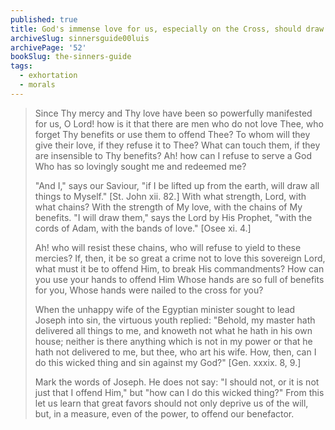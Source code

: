 ```yaml
---
published: true
title: God's immense love for us, especially on the Cross, should draw us away from sin
archiveSlug: sinnersguide00luis
archivePage: '52'
bookSlug: the-sinners-guide
tags:
  - exhortation
  - morals
---
```


> Since Thy mercy and Thy love have been so powerfully manifested for us, O Lord! how is it that there are men who do not love Thee, who forget Thy benefits or use them to offend Thee? To whom will they give their love, if they refuse it to Thee? What can touch them, if they are insensible to Thy benefits? Ah! how can I refuse to serve a God Who has so lovingly sought me and redeemed me?
>
> "And I," says our Saviour, "if I be lifted up from the earth, will draw all things to Myself." [St. John xii. 82.] With what strength, Lord, with what chains? With the strength of My love, with the chains of My benefits. "I will draw them," says the Lord by His Prophet, "with the cords of Adam, with the bands of love." [Osee xi. 4.]
>
> Ah! who will resist these chains, who will refuse to yield to these mercies? If, then, it be so great a crime not to love this sovereign Lord, what must it be to offend Him, to break His commandments? How can you use your hands to offend Him Whose hands are so full of benefits for you, Whose hands were nailed to the cross for you?
>
> When the unhappy wife of the Egyptian minister sought to lead Joseph into sin, the virtuous youth replied: "Behold, my master hath delivered all things to me, and knoweth not what he hath in his own house; neither is there anything which is not in my power or that he hath not delivered to me, but thee, who art his wife. How, then, can I do this wicked thing and sin against my God?" [Gen. xxxix. 8, 9.]
>
> Mark the words of Joseph. He does not say: "I should not, or it is not just that I offend Him," but "how can I do this wicked thing?" From this let us learn that great favors should not only deprive us of the will, but, in a measure, even of the power, to offend our benefactor.
